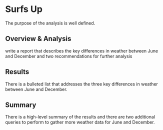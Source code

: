 # Surfs Up

The purpose of the analysis is well defined.

## Overview & Analysis

write a report that describes the key differences in weather between June and December and two recommendations for further analysis

## Results

There is a bulleted list that addresses the three key differences in weather between June and December.

## Summary

There is a high-level summary of the results and there are two additional queries to perform to gather more weather data for June and December.
